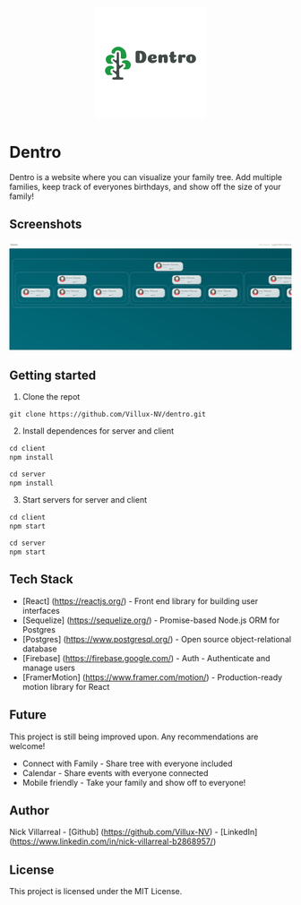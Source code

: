 <p align="center">
  <img src="images/dentrologo.png" />
</p>

# Dentro

Dentro is a website where you can visualize your family tree. Add multiple families, keep track of everyones birthdays, and show off the size of your family!

## Screenshots

<p align="center">
  <img src="images/dentrofamily.png" />
</p>

## Getting started

1. Clone the repot

```
git clone https://github.com/Villux-NV/dentro.git
```

2. Install dependences for server and client

```
cd client
npm install
```

```
cd server
npm install
```

3. Start servers for server and client

```
cd client
npm start
```

```
cd server
npm start
```

## Tech Stack

- [React] (https://reactjs.org/) - Front end library for building user interfaces
- [Sequelize] (https://sequelize.org/) - Promise-based Node.js ORM for Postgres
- [Postgres] (https://www.postgresql.org/) - Open source object-relational database
- [Firebase] (https://firebase.google.com/) - Auth - Authenticate and manage users
- [FramerMotion] (https://www.framer.com/motion/) - Production-ready motion library for React

## Future

This project is still being improved upon. Any recommendations are welcome!

- Connect with Family - Share tree with everyone included
- Calendar - Share events with everyone connected
- Mobile friendly - Take your family and show off to everyone!

## Author

Nick Villarreal - [Github] (https://github.com/Villux-NV) - [LinkedIn] (https://www.linkedin.com/in/nick-villarreal-b2868957/)

## License

This project is licensed under the MIT License.
